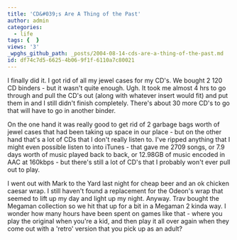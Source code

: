 ```yaml
---
title: 'CD&#039;s Are A Thing of the Past'
author: admin
categories:
  - life
tags: {  }
views: '3'
_wpghs_github_path: _posts/2004-08-14-cds-are-a-thing-of-the-past.md
id: df74c7d5-6625-4b06-9f1f-6110a7c80021
---
```

<p>I finally did it.  I got rid of all my jewel cases for my CD's.  We bought 2 120 CD  binders - but it wasn't quite enough.  Ugh.  It took me almost 4 hrs to go through and pull the CD's out (along with whatever insert would fit) and put them in and I still didn't finish completely.  There's about 30 more CD's to go that will have to go in another binder.</p>
<p>On the one hand it was really good to get rid of 2 garbage bags worth of jewel cases that had been taking up space in our place - but on the other hand that's a lot of CDs that I don't really listen to.  I've ripped anything that I might even possible listen to into iTunes - that gave me 2709 songs, or 7.9 days worth of music played back to back, or 12.98GB of music encoded in AAC at 160kbps - but there's still a lot of CD's that I probably won't ever pull out to play.</p>
<p>I went out with Mark to the Yard last night for cheap beer and an ok chicken caesar wrap.  I still haven't found a replacement for the Odeon's wrap that seemed to lift up my day and light up my night.  Anyway.  Trav bought the Megaman collection so we hit that up for a bit in a Megaman 2 kinda way.  I wonder how many hours have been spent on games like that - where you play the original when you're a kid, and then play it all over again when they come out with a 'retro' version that you pick up as an adult?</p>
